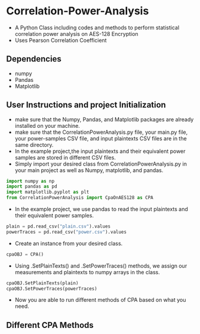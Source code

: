 # Correlation-Power-Analysis
* A Python Class including codes and methods to perform statistical correlation power analysis on AES-128 Encryption
* Uses Pearson Correlation Coefficient 

## Dependencies
* numpy
* Pandas
* Matplotlib

## User Instructions and project Initialization
* make sure that the Numpy, Pandas, and Matplotlib packages are already installed on your machine.
* make sure that the CorrelationPowerAnalysis.py file, your main.py file, your power-samples CSV file, and input plaintexts CSV files are in the same directory.
* In the example project,the input plaintexts and their equivalent power samples are stored in different CSV files. 
* Simply import your desired class from CorrelationPowerAnalysis.py in your main project as well as Numpy, matplotlib, and pandas.
```py
import numpy as np
import pandas as pd
import matplotlib.pyplot as plt
from CorrelationPowerAnalysis import CpaOnAES128 as CPA
```
* In the example project, we use pandas to read the input plaintexts and their equivalent power samples.
```py
plain = pd.read_csv("plain.csv").values
powerTraces = pd.read_csv("power.csv").values
```
* Create an instance from your desired class.
```py
cpaOBJ = CPA()
```
* Using .SetPlainTexts() and .SetPowerTraces() methods, we assign our measurements and plaintexts to numpy arrays in the class.
```py
cpaOBJ.SetPlainTexts(plain)
cpaOBJ.SetPowerTraces(powerTraces)
```
* Now you are able to run different methods of CPA based on what you need.

## Different CPA Methods
